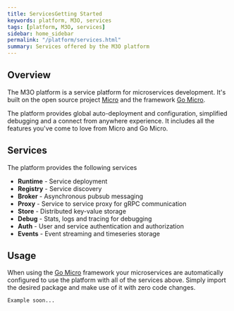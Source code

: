 ```yaml
---
title: ServicesGetting Started
keywords: platform, M3O, services
tags: [platform, M3O, services]
sidebar: home_sidebar
permalink: "/platform/services.html"
summary: Services offered by the M3O platform
---
```


## Overview

The M3O platform is a service platform for microservices development. It's built on the open source project 
[Micro](https://github.com/micro/micro) and the framework [Go Micro](https://github.com/micro/go-micro). 

The platform provides global auto-deployment and configuration, simplified debugging and a connect from 
anywhere experience. It includes all the features you've come to love from Micro and Go Micro.

## Services

The platform provides the following services

- **Runtime** - Service deployment
- **Registry** - Service discovery
- **Broker** - Asynchronous pubsub messaging
- **Proxy** - Service to service proxy for gRPC communication
- **Store** - Distributed key-value storage
- **Debug** - Stats, logs and tracing for debugging
- **Auth** - User and service authentication and authorization
- **Events** - Event streaming and timeseries storage

## Usage

When using the [Go Micro](https://github.com/micro/go-micro) framework your microservices are automatically 
configured to use the platform with all of the services above. Simply import the desired package and 
make use of it with zero code changes.

```
Example soon...
```
